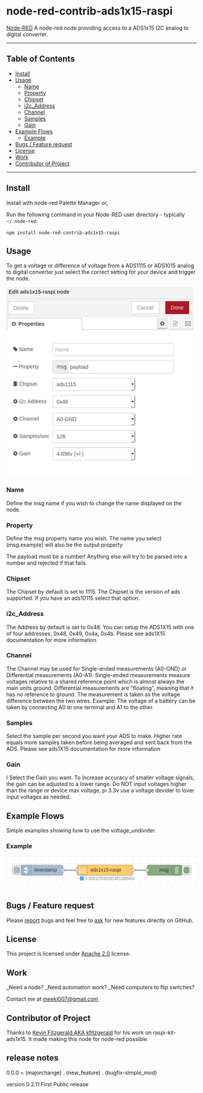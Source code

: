 node-red-contrib-ads1x15-raspi
==================================


<a href="http://nodered.org" target="_new">Node-RED</a> A node-red node providing access to a ADS1x15 I2C analog to digital converter.

---

## Table of Contents
* [Install](#install)
* [Usage](#usage)
  * [Name](#Name)
  * [Property](#Property)
  * [Chipset](#Chipset)
  * [i2c_Address](#i2c_Address)
  * [Channel](#Channel)
  * [Samples](#Round_Output)
  * [Gain](#Gain)
* [Example Flows](#example-flows)
  * [Example](#example)
* [Bugs / Feature request](#bugs--feature-request)
* [License](#license)
* [Work](#work)
* [Contributor of Project](#contributor)

---

## Install

Install with node-red Palette Manager or,

Run the following command in your Node-RED user directory - typically `~/.node-red`:

```
npm install node-red-contrib-ads1x15-raspi
```


## Usage

To get a voltage or difference of voltage from a ADS1115 or ADS1015 analog to digital converter just select the correct setting for your device and trigger the node.

![example1.png](./doc/example1.png)


### Name

Define the msg name if you wish to change the name displayed on the node.

### Property

Define the msg property name you wish. The name you select (msg.example) will also be the output property</p>
The payload must be a number! Anything else will try to be parsed into a number and rejected if that fails.

### Chipset

The Chipset by default is set to 1115. The Chipset is the version of ads supported. If you have an ads10115 select that option.

### i2c_Address

The Address by default is set to 0x48. You can setup the ADS1X15 with one of four addresses, 0x48, 0x49, 0x4a, 0x4b. Please see ads1X15 documentation for more information

### Channel

The Channel may be used for Single-ended measurements (A0-GND) or Differential measurements (A0-A1). Single-ended measurements measure voltages relative to a shared reference point which is almost always the main units ground. Differential measurements are “floating”, meaning that it has no reference to ground. The measurement is taken as the voltage difference between the two wires. Example: The voltage of a battery can be taken by connecting A0 to one terminal and A1 to the other.

### Samples

Select the sample per second you want your ADS to make. Higher rate equals more samples taken before being averaged and sent back from the ADS. Please see ads1X15 documentation for more information

### Gain

I  Select the Gain you want. To increase accuracy of smaller voltage signals, the gain can be adjusted to a lower range. Do NOT input voltages higher than the range or device max voltage, pi 3.3v use a voltage devider to lover input voltages as needed.

## Example Flows

Simple examples showing how to use the voltage_undivider.


### Example

![examplenode.png](./doc/examplenode.png)

```[{"id":"2cd25fcc.2e978","type":"inject","z":"95ed73ce.f4c49","name":"","topic":"","payload":"","payloadType":"date","repeat":"","crontab":"","once":false,"onceDelay":0.1,"x":380,"y":300,"wires":[["16a39eb9.adf799"]]},{"id":"16a39eb9.adf799","type":"ads1x15-raspi","z":"95ed73ce.f4c49","property":"ffff","name":"","chip":"IC_ADS1115","i2c_address":"ADDRESS_0x48","channel":"DIFF_1_3","samplesPerSecond":"SPS_250","progGainAmp":"PGA_4_096V","x":560,"y":300,"wires":[["1c612a9f.05f2f5"]]},{"id":"1c612a9f.05f2f5","type":"debug","z":"95ed73ce.f4c49","name":"","active":true,"tosidebar":true,"console":false,"tostatus":false,"complete":"true","targetType":"full","x":730,"y":300,"wires":[]}]
```

## Bugs / Feature request
Please [report](https://github.com/meeki007/node-red-contrib-ads1x15-raspi/issues) bugs and feel free to [ask](https://github.com/node-red-contrib-ads1x15-raspi/issues) for new features directly on GitHub.


## License
This project is licensed under [Apache 2.0](http://www.apache.org/licenses/LICENSE-2.0) license.


## Work
_Need a node?
_Need automation work?
_Need computers to flip switches?

Contact me at meeki007@gmail.com


## Contributor of Project

Thanks to [Kevin Fitzgerald AKA kfitzgerald](https://github.com/kfitzgerald/raspi-kit-ads1x15#readme) for his work on raspi-kit-ads1x15. It made making this node for node-red possible.

## release notes ##
0.0.0 = (majorchange) . (new_feature) . (bugfix-simple_mod)

version 0.2.11
First Public release
